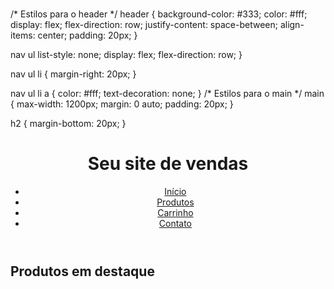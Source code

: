 # 
/* Estilos para o header */
header {
	background-color: #333;
	color: #fff;
	display: flex;
	flex-direction: row;
	justify-content: space-between;
	align-items: center;
	padding: 20px;
}

nav ul 
	list-style: none;
	display: flex;
	flex-direction: row;
}

nav ul li {
	margin-right: 20px;
}

nav ul li a {
	color: #fff;
	text-decoration: none;
}
/* Estilos para o main */
main {
	max-width: 1200px;
	margin: 0 auto;
	padding: 20px;
}

h2 {
	margin-bottom: 20px;
}
<!DOCTYPE html>
<html>
<head>
	<title>Seu site de vendas</title>
</head>
<body>
	<header>
		<h1>Seu site de vendas</h1>
		<nav>
			<ul>
				<li><a href="#">Início</a></li>
				<li><a href="#">Produtos</a></li>
				<li><a href="#">Carrinho</a></li>
				<li><a href="#">Contato</a></li>
			</ul>
		</nav>
	</header>
	<main>
		<h2>Produtos em destaque</h2>
		<!-- Adicione seus produtos aqui -->
